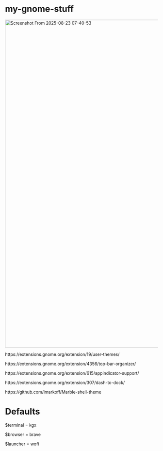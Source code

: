 # my-gnome-stuff
<img width="1920" height="1080" alt="Screenshot From 2025-08-23 07-40-53" src="https://github.com/user-attachments/assets/3008b074-61bd-482a-bbc9-9331ce4bd7db" />
<p>https://extensions.gnome.org/extension/19/user-themes/</p>
<p>https://extensions.gnome.org/extension/4356/top-bar-organizer/</p>
<p>https://extensions.gnome.org/extension/615/appindicator-support/</p>
<p>https://extensions.gnome.org/extension/307/dash-to-dock/</p>
https://github.com/imarkoff/Marble-shell-theme

# Defaults
$terminal = kgx
<p>$browser = brave</p>
<p>$launcher = wofi</p>


